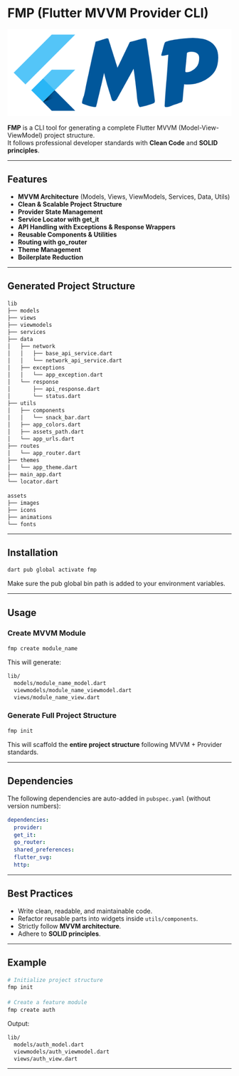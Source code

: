 # FMP (Flutter MVVM Provider CLI)
![flutter-task-manager](https://raw.githubusercontent.com/mdnahidhossen1911/FMP/refs/heads/master/fmp.png)



**FMP** is a CLI tool for generating a complete Flutter MVVM (Model-View-ViewModel) project structure.  
It follows professional developer standards with **Clean Code** and **SOLID principles**.

---

## Features

-  **MVVM Architecture** (Models, Views, ViewModels, Services, Data, Utils)
-  **Clean & Scalable Project Structure**
-  **Provider State Management**
-  **Service Locator with get_it**
-  **API Handling with Exceptions & Response Wrappers**
-  **Reusable Components & Utilities**
-  **Routing with go_router**
-  **Theme Management**
-  **Boilerplate Reduction**

---

## Generated Project Structure

```
lib
├── models
├── views
├── viewmodels
├── services
├── data
│   ├── network
│   │   ├── base_api_service.dart
│   │   └── network_api_service.dart
│   ├── exceptions
│   │   └── app_exception.dart
│   └── response
│       ├── api_response.dart
│       └── status.dart
├── utils
│   ├── components
│   │   └── snack_bar.dart
│   ├── app_colors.dart
│   ├── assets_path.dart
│   └── app_urls.dart
├── routes
│   └── app_router.dart
├── themes
│   └── app_theme.dart
├── main_app.dart
└── locator.dart

assets
├── images
├── icons
├── animations
└── fonts

```

---

## Installation

```bash
dart pub global activate fmp
```

Make sure the pub global bin path is added to your environment variables.

---

## Usage

### Create MVVM Module
```bash
fmp create module_name
```

This will generate:

```
lib/
  models/module_name_model.dart
  viewmodels/module_name_viewmodel.dart
  views/module_name_view.dart
```

### Generate Full Project Structure
```bash
fmp init
```

This will scaffold the **entire project structure** following MVVM + Provider standards.

---

## Dependencies

The following dependencies are auto-added in `pubspec.yaml` (without version numbers):

```yaml
dependencies:
  provider:
  get_it:
  go_router:
  shared_preferences:
  flutter_svg:
  http:
```

---

## Best Practices

- Write clean, readable, and maintainable code.
- Refactor reusable parts into widgets inside `utils/components`.
- Strictly follow **MVVM architecture**.
- Adhere to **SOLID principles**.

---

## Example

```bash
# Initialize project structure
fmp init

# Create a feature module
fmp create auth
```

Output:

```
lib/
  models/auth_model.dart
  viewmodels/auth_viewmodel.dart
  views/auth_view.dart
```

---
